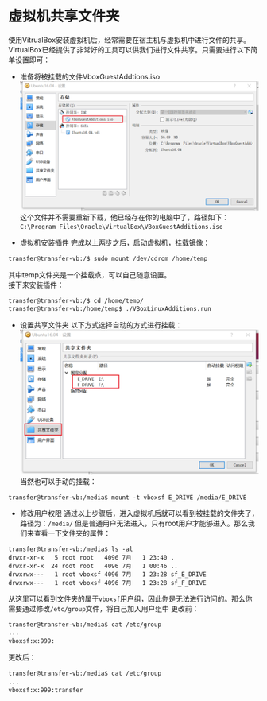# 虚拟机共享文件夹
使用VitrualBox安装虚拟机后，经常需要在宿主机与虚拟机中进行文件的共享。VirtualBox已经提供了非常好的工具可以供我们进行文件共享。只需要进行以下简单设置即可：  
* 准备将被挂载的文件VboxGuestAddtions.iso
![挂载VboxGuestAddtions.iso](img/virtual_box_share.png)
这个文件并不需要重新下载，他已经存在你的电脑中了，路径如下：  
`C:\Program Files\Oracle\VirtualBox\VBoxGuestAdditions.iso`

* 虚拟机安装插件
完成以上两步之后，启动虚拟机，挂载镜像：
``` sh
transfer@transfer-vb:/$ sudo mount /dev/cdrom /home/temp
```
其中temp文件夹是一个挂载点，可以自己随意设置。  
接下来安装插件：
``` sh
transfer@transfer-vb:/$ cd /home/temp/
transfer@transfer-vb:/home/temp$ ./VBoxLinuxAdditions.run
```

* 设置共享文件夹
以下方式选择自动的方式进行挂载：
![设置共享文件夹](img/virtual_box_share_1.png)  
当然也可以手动的挂载：
```
transfer@transfer-vb:/media$ mount -t vboxsf E_DRIVE /media/E_DRIVE
```

* 修改用户权限
通过以上步骤后，进入虚拟机后就可以看到被挂载的文件夹了，路径为：`/media/`
但是普通用户无法进入，只有root用户才能够进入。那么我们来查看一下文件夹的属性：
```
transfer@transfer-vb:/media$ ls -al
drwxr-xr-x   5 root root   4096 7月   1 23:40 .
drwxr-xr-x  24 root root   4096 7月   1 00:46 ..
drwxrwx---   1 root vboxsf 4096 7月   1 23:28 sf_E_DRIVE
drwxrwx---   1 root vboxsf 4096 7月   1 23:28 sf_F_DRIVE
```
从这里可以看到文件夹的属于`vboxsf`用户组，因此你是无法进行访问的。那么你需要通过修改`/etc/group`文件，将自己加入用户组中
更改前：
``` sh
transfer@transfer-vb:/media$ cat /etc/group
...
vboxsf:x:999:
```
更改后：
``` sh
transfer@transfer-vb:/media$ cat /etc/group
...
vboxsf:x:999:transfer
```
